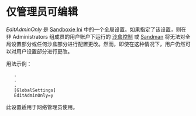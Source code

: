 # 仅管理员可编辑

_EditAdminOnly_ 是 [Sandboxie Ini](SandboxieIni.md) 中的一个全局设置。如果指定了该设置，则在非 Administrators 组成员的用户账户下运行的 [沙盒控制](SandboxieControl.md) 或 [Sandman](PlusMigrationGuide.md) 将无法对全局设置部分或任何沙盒部分进行配置更改。然而，即使在这种情况下，用户仍然可以对用户设置部分进行更改。

用法示例：

```
   .
   .
   .
   [GlobalSettings]
   EditAdminOnly=y
```

此设置适用于网络管理员使用。
